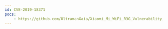 ```yaml
---
id: CVE-2019-18371
pocs:
    - https://github.com/UltramanGaia/Xiaomi_Mi_WiFi_R3G_Vulnerability_POC
---
```

